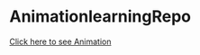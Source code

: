 # AnimationlearningRepo

[Click here to see Animation](https://vipin24bohra.github.io/AnimationlearningRepo/animation/animation.html)
